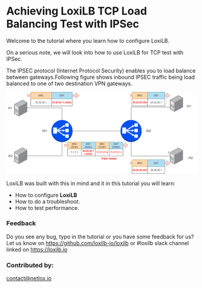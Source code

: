 #  Achieving LoxiLB TCP Load Balancing Test with IPSec

Welcome to the tutorial where you learn how to configure LoxiLB.

On a serious note, we will look into how to use LoxiLB for TCP test with IPSec. 

The IPSEC protocol (Internet Protocol Security) enables you to load balance between gateways.Following figure shows inbound IPSEC traffic being load balanced to one of two destination VPN gateways.

![configuration](./assets/configuration.png)

LoxiLB was built with this in mind and it in this tutorial you will learn:

* How to configure **LoxiLB**
* How to do a troubleshoot.
* How to test performance.

### Feedback

Do you see any bug, typo in the tutorial or you have some feedback for us?
Let us know on https://github.com/loxilb-io/loxilb or #loxilb slack channel linked on https://loxilb.io

### Contributed by:
contact@netlox.io

